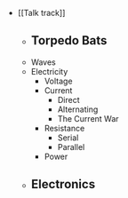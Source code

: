 - [[Talk track]]
	- Torpedo Bats
		-
	- Waves
	- Electricity
		- Voltage
		- Current
			- Direct
			- Alternating
			- The Current War
		- Resistance
			- Serial
			- Parallel
		- Power
	- Electronics
		-
